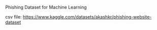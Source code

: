 Phishing Dataset for Machine Learning

csv file: https://www.kaggle.com/datasets/akashkr/phishing-website-dataset